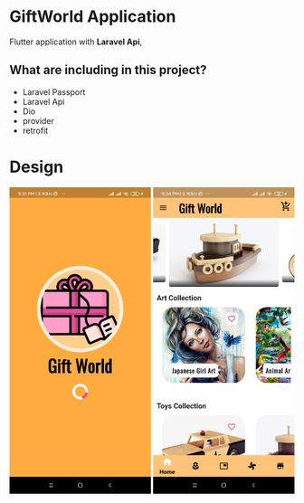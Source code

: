 # GiftWorld Application

Flutter application with **Laravel Api**,


## What are including in this project?
- Laravel Passport 
- Laravel Api
- Dio
- provider
- retrofit

# Design 
<img src="img/screen_shot/img0.jpg" width="250px">      <img src="img/screen_shot/img1.jpg" width="250px">


